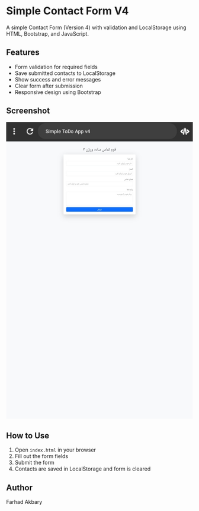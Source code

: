 # Simple Contact Form V4

A simple Contact Form (Version 4) with validation and LocalStorage using HTML, Bootstrap, and JavaScript.

## Features
- Form validation for required fields
- Save submitted contacts to LocalStorage
- Show success and error messages
- Clear form after submission
- Responsive design using Bootstrap

## Screenshot
![Contact Form Screenshot](screenshot-simple-contact-form-v4.png)

## How to Use
1. Open `index.html` in your browser
2. Fill out the form fields
3. Submit the form
4. Contacts are saved in LocalStorage and form is cleared

## Author
Farhad Akbary
